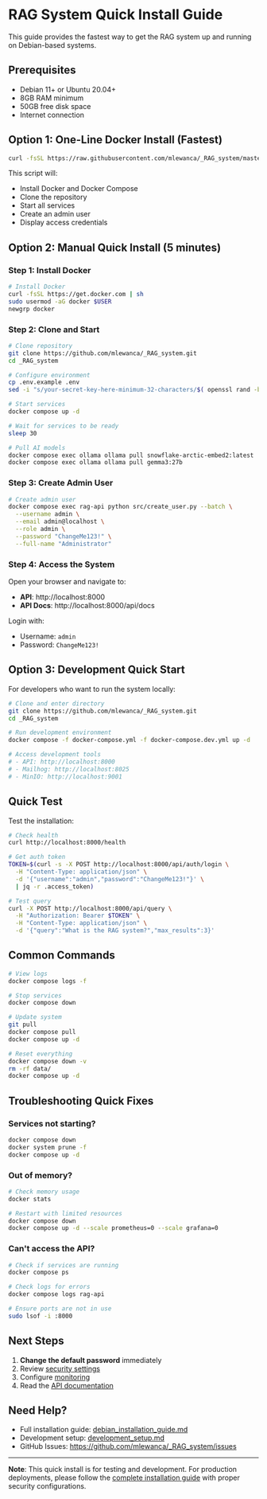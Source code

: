 # RAG System Quick Install Guide

This guide provides the fastest way to get the RAG system up and running on Debian-based systems.

## Prerequisites

- Debian 11+ or Ubuntu 20.04+
- 8GB RAM minimum
- 50GB free disk space
- Internet connection

## Option 1: One-Line Docker Install (Fastest)

```bash
curl -fsSL https://raw.githubusercontent.com/mlewanca/_RAG_system/master/scripts/quick_install.sh | bash
```

This script will:
- Install Docker and Docker Compose
- Clone the repository
- Start all services
- Create an admin user
- Display access credentials

## Option 2: Manual Quick Install (5 minutes)

### Step 1: Install Docker

```bash
# Install Docker
curl -fsSL https://get.docker.com | sh
sudo usermod -aG docker $USER
newgrp docker
```

### Step 2: Clone and Start

```bash
# Clone repository
git clone https://github.com/mlewanca/_RAG_system.git
cd _RAG_system

# Configure environment
cp .env.example .env
sed -i "s/your-secret-key-here-minimum-32-characters/$( openssl rand -base64 48 )/" .env

# Start services
docker compose up -d

# Wait for services to be ready
sleep 30

# Pull AI models
docker compose exec ollama ollama pull snowflake-arctic-embed2:latest
docker compose exec ollama ollama pull gemma3:27b
```

### Step 3: Create Admin User

```bash
# Create admin user
docker compose exec rag-api python src/create_user.py --batch \
  --username admin \
  --email admin@localhost \
  --role admin \
  --password "ChangeMe123!" \
  --full-name "Administrator"
```

### Step 4: Access the System

Open your browser and navigate to:
- **API**: http://localhost:8000
- **API Docs**: http://localhost:8000/api/docs

Login with:
- Username: `admin`
- Password: `ChangeMe123!`

## Option 3: Development Quick Start

For developers who want to run the system locally:

```bash
# Clone and enter directory
git clone https://github.com/mlewanca/_RAG_system.git
cd _RAG_system

# Run development environment
docker compose -f docker-compose.yml -f docker-compose.dev.yml up -d

# Access development tools
# - API: http://localhost:8000
# - Mailhog: http://localhost:8025
# - MinIO: http://localhost:9001
```

## Quick Test

Test the installation:

```bash
# Check health
curl http://localhost:8000/health

# Get auth token
TOKEN=$(curl -s -X POST http://localhost:8000/api/auth/login \
  -H "Content-Type: application/json" \
  -d '{"username":"admin","password":"ChangeMe123!"}' \
  | jq -r .access_token)

# Test query
curl -X POST http://localhost:8000/api/query \
  -H "Authorization: Bearer $TOKEN" \
  -H "Content-Type: application/json" \
  -d '{"query":"What is the RAG system?","max_results":3}'
```

## Common Commands

```bash
# View logs
docker compose logs -f

# Stop services
docker compose down

# Update system
git pull
docker compose pull
docker compose up -d

# Reset everything
docker compose down -v
rm -rf data/
docker compose up -d
```

## Troubleshooting Quick Fixes

### Services not starting?
```bash
docker compose down
docker system prune -f
docker compose up -d
```

### Out of memory?
```bash
# Check memory usage
docker stats

# Restart with limited resources
docker compose down
docker compose up -d --scale prometheus=0 --scale grafana=0
```

### Can't access the API?
```bash
# Check if services are running
docker compose ps

# Check logs for errors
docker compose logs rag-api

# Ensure ports are not in use
sudo lsof -i :8000
```

## Next Steps

1. **Change the default password** immediately
2. Review [security settings](debian_installation_guide.md#security-considerations)
3. Configure [monitoring](debian_installation_guide.md#performance-tuning)
4. Read the [API documentation](api_documentation.md)

## Need Help?

- Full installation guide: [debian_installation_guide.md](debian_installation_guide.md)
- Development setup: [development_setup.md](development_setup.md)
- GitHub Issues: https://github.com/mlewanca/_RAG_system/issues

---

**Note**: This quick install is for testing and development. For production deployments, please follow the [complete installation guide](debian_installation_guide.md) with proper security configurations.